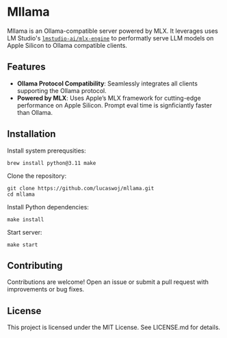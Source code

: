 # Mllama

Mllama is an Ollama-compatible server powered by MLX.
It leverages uses LM Studio's [`lmstudio-ai/mlx-engine`](https://github.com/lmstudio-ai/mlx-engine) to performatly serve LLM models on Apple Silicon to Ollama compatible clients.

## Features

  *	**Ollama Protocol Compatibility**: Seamlessly integrates all clients supporting the Ollama protocol.
  *	**Powered by MLX**: Uses Apple’s MLX framework for cutting-edge performance on Apple Silicon. Prompt eval time is signficiantly faster than Ollama.

## Installation

Install system prerequsities:
```
brew install python@3.11 make
```

Clone the repository:

```
git clone https://github.com/lucaswoj/mllama.git
cd mllama
```

Install Python dependencies:
```
make install
```

Start server:
```
make start
```

## Contributing

Contributions are welcome! Open an issue or submit a pull request with improvements or bug fixes.

## License

This project is licensed under the MIT License. See LICENSE.md for details.
